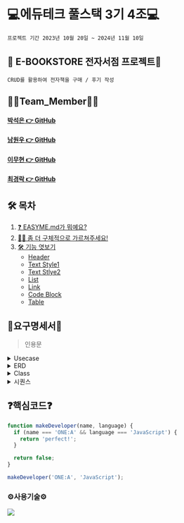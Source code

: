 #  💻에듀테크 풀스택 3기 4조💻
```bash
프로젝트 기간 2023년 10월 20일 ~ 2024년 11월 10일
```
## 📖 E-BOOKSTORE 전자서점 프로젝트📖
```bash프로젝트 소개
CRUD를 활용하여 전자책을 구매 / 후기 작성
```

## 🙋‍♀️Team_Member🙋‍♀️
#### [박석은 👉 GitHub](https://github.com/seokeunpark)
#### [남원우 👉 GitHub](https://github.com/wwnoov)
#### [이무현 👉 GitHub](https://github.com/LMH9999)
#### [최경락 👉 GitHub](https://github.com/raknrak)

## 🛠 목차   

1. [❓ EASYME.md가 뭐예요?  ](#-easymemd가-뭐예요)
2. [🙋‍♀️ 좀 더 구체적으로 가르쳐주세요!](#-좀-더-구체적으로-가르쳐주세요)
3. [🛠 기능 엿보기](#-기능-엿보기)
    - [Header](#header)   
    - [Text Style1](#text-style1)   
    - [Text Stlye2](#text-style2)   
    - [List](#list)      
    - [Link](#link)   
    - [Code Block](#code-block)   
    - [Table](#table)
  
## 📌요구명세서📌

>인용문   
<details><summary>Usecase
</summary></details>
<details><summary>ERD
</summary></details>
<details><summary>Class
</summary></details>
<details><summary>시퀀스
</summary></details>

## ❓핵심코드❓
```js
function makeDeveloper(name, language) {
  if (name === 'ONE:A' && language === 'JavaScript') {
    return 'perfect!';
  }

  return false;
}

makeDeveloper('ONE:A', 'JavaScript');
```
   


### ⚙️사용기술⚙️
<a href="Java_Mybatis_Project/boards.sql"><img src="https://img.shields.io/badge/mysql-%2300f.svg?style=for-the-badge&logo=mysql&logoColor=white"/></a>



